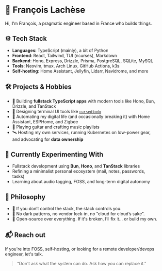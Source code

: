 # 👋 François Lachèse

Hi, I'm François, a pragmatic engineer based in France who builds things.

## ⚙️ Tech Stack

- **Languages**: TypeScript (mainly), a bit of Python
- **Frontend**: React, Tailwind, TUI (ncurses), Markdown
- **Backend**: Hono, Express, Drizzle, Prisma, PostgreSQL, SQLite, MySQL
- **Tools**: Neovim, tmux, Arch Linux, GitHub Actions, k3s
- **Self-hosting**: Home Assistant, Jellyfin, Lidarr, Navidrome, and more

## 🛠️ Projects & Hobbies

- 🔧 Building **fullstack TypeScript apps** with modern tools like Hono, Bun, Drizzle, and TanStack
- 🧭 Designing terminal UI tools like [`cursedtodo`](https://github.com/FLchs/cursedtodo)
- 🧠 Automating my digital life (and occasionally breaking it) with Home Assistant, ESPHome, and Zigbee
- 🎸 Playing guitar and crafting music playlists
- 🛰️ Hosting my own services, running Kubernetes on low-power gear, and advocating for **data ownership**

## 🚧 Currently Experimenting With

- Fullstack development using **Bun**, **Hono**, and **TanStack** libraries
- Refining a minimalist personal ecosystem (mail, notes, passwords, tasks)
- Learning about audio tagging, FOSS, and long-term digital autonomy

## 📌 Philosophy

- 🦾 If you don’t control the stack, the stack controls you.
- 📵 No dark patterns, no vendor lock-in, no "cloud for cloud’s sake".
- 🧱 Open-source over everything. If it's broken, I’ll fix it... or build my own.

## 📬 Reach out

If you're into FOSS, self-hosting, or looking for a remote developer/devops engineer, let's talk.

> “Don't ask what the system can do. Ask how you can replace it.”


